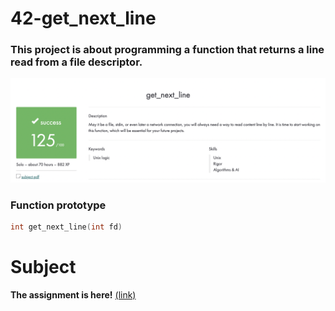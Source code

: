 # 42-get_next_line
### This project is about programming a function that returns a line read from a file descriptor.
![Screenshot](includes/result.png)
### Function prototype
```c
int	get_next_line(int fd)
```
# Subject
**The assignment is here!** [(link)](htttp://github.com/AtaullinShamil/42-get_next_line/blob/main/includes/get_next_line_subject.pdf)
